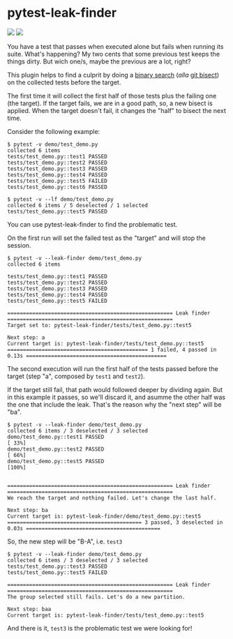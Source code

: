 # pytest-leak-finder

![](https://github.com/mgaitan/pytest-leak-finder/actions/workflows/pytest.yml/badge.svg)
![](https://github.com/mgaitan/pytest-leak-finder/actions/workflows/black.yml/badge.svg)

You have a test that passes when executed alone but fails when running its suite. What's happening? My two cents that some previous test keeps the things dirty. But wich one/s, maybe the previous are a lot, right? 

This plugin helps to find a culprit by doing a [binary search](https://en.wikipedia.org/wiki/Binary_search_algorithm) (*alla* [git bisect](https://git-scm.com/docs/git-bisect)) on the collected tests before the target. 

The first time it will collect the first half of those tests plus the failing one (the target). If the target fails, we are in a good path, so, a new bisect is applied. When the target doesn't fail, it changes the "half" to bisect the next time. 

Consider the following example:

```
$ pytest -v demo/test_demo.py 
collected 6 items                                                                                                                                            
tests/test_demo.py::test1 PASSED                                                                             
tests/test_demo.py::test2 PASSED                                                                              
tests/test_demo.py::test3 PASSED                                                                              
tests/test_demo.py::test4 PASSED                                                                             
tests/test_demo.py::test5 FAILED                                                                              
tests/test_demo.py::test6 PASSED 

$ pytest -v --lf demo/test_demo.py 
collected 6 items / 5 deselected / 1 selected                                                                                                                
tests/test_demo.py::test5 PASSED 

```

You can use pytest-leak-finder to find the problematic test. 

On the first run will set the failed test as the "target" and will stop the session.  

```
$ pytest -v --leak-finder demo/test_demo.py 
collected 6 items

tests/test_demo.py::test1 PASSED                                                                              
tests/test_demo.py::test2 PASSED                                                                              
tests/test_demo.py::test3 PASSED                                                                              
tests/test_demo.py::test4 PASSED                                                                              
tests/test_demo.py::test5 FAILED

===================================================== Leak finder =====================================================
Target set to: pytest-leak-finder/tests/test_demo.py::test5

Next step: a
Current target is: pytest-leak-finder/tests/test_demo.py::test5
============================================= 1 failed, 4 passed in 0.13s =============================================
```

The second execution will run the first half of the tests passed before the target (step "a", composed by `test1` and `test2`). 

If the target still fail, that path would followed deeper by dividing again. But in this example 
it passes, so we'll discard it, and asumme the other half was the one that include the leak.
That's the reason why the "next step" will be "ba".

```
$ pytest -v --leak-finder demo/test_demo.py
collected 6 items / 3 deselected / 3 selected                                                                                                                
demo/test_demo.py::test1 PASSED                                                                                 [ 33%]
demo/test_demo.py::test2 PASSED                                                                                 [ 66%]
demo/test_demo.py::test5 PASSED                                                                                 [100%]


===================================================== Leak finder =====================================================
We reach the target and nothing failed. Let's change the last half.

Next step: ba
Current target is: pytest-leak-finder/demo/test_demo.py::test5
=========================================== 3 passed, 3 deselected in 0.03s ===========================================
```


So, the new step will be "B-A", i.e. `test3`


```
$ pytest -v --leak-finder demo/test_demo.py
collected 6 items / 3 deselected / 3 selected                                                                                                                
tests/test_demo.py::test3 PASSED                                                                              
tests/test_demo.py::test5 FAILED

===================================================== Leak finder =====================================================
The group selected still fails. Let's do a new partition.

Next step: baa
Current target is: pytest-leak-finder/tests/test_demo.py::test5
```


And there is it, `test3` is the problematic test we were looking for! 


